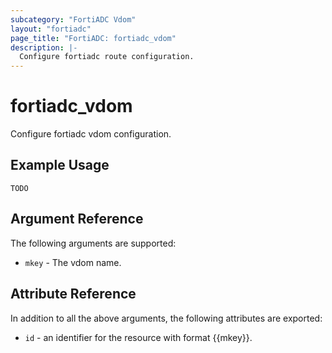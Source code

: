 ```yaml
---
subcategory: "FortiADC Vdom"
layout: "fortiadc"
page_title: "FortiADC: fortiadc_vdom"
description: |-
  Configure fortiadc route configuration.
---
```


# fortiadc_vdom
Configure fortiadc vdom configuration.

## Example Usage
```hcl
TODO
```

## Argument Reference

The following arguments are supported:

* `mkey` - The vdom name.

## Attribute Reference

In addition to all the above arguments, the following attributes are exported:
* `id` - an identifier for the resource with format {{mkey}}.

